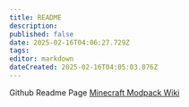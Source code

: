 ```yaml
---
title: README
description: 
published: false
date: 2025-02-16T04:06:27.729Z
tags: 
editor: markdown
dateCreated: 2025-02-16T04:05:03.076Z
---
```


Github Readme Page
[Minecraft Modpack Wiki](https://wiki.nullwebservice.uk/)

